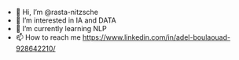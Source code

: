 - 👋 Hi, I’m @rasta-nitzsche
- 👀 I’m interested in IA and DATA
- 🌱 I’m currently learning NLP
- 📫 How to reach me https://www.linkedin.com/in/adel-boulaouad-928642210/

<!---
rasta-nitzsche/rasta-nitzsche is a ✨ special ✨ repository because its `README.md` (this file) appears on your GitHub profile.
You can click the Preview link to take a look at your changes.
--->
